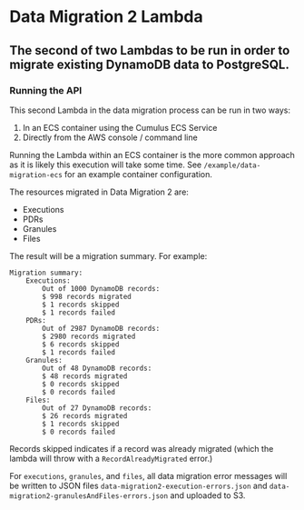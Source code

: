 # Data Migration 2 Lambda

## The second of two Lambdas to be run in order to migrate existing DynamoDB data to PostgreSQL.

### Running the API
This second Lambda in the data migration process can be run in two ways:

1. In an ECS container using the Cumulus ECS Service
2. Directly from the AWS console / command line

Running the Lambda within an ECS container is the more common approach as it is likely this execution will take some time. See `/example/data-migration-ecs` for an example container configuration.

The resources migrated in Data Migration 2 are:

- Executions
- PDRs
- Granules
- Files

The result will be a migration summary. For example:

```
Migration summary:
    Executions:
        Out of 1000 DynamoDB records:
        $ 998 records migrated
        $ 1 records skipped
        $ 1 records failed
    PDRs:
        Out of 2987 DynamoDB records:
        $ 2980 records migrated
        $ 6 records skipped
        $ 1 records failed
    Granules:
        Out of 48 DynamoDB records:
        $ 48 records migrated
        $ 0 records skipped
        $ 0 records failed
    Files:
        Out of 27 DynamoDB records:
        $ 26 records migrated
        $ 1 records skipped
        $ 0 records failed
```

Records skipped indicates if a record was already migrated (which the lambda will throw with a `RecordAlreadyMigrated` error.)

For `executions`, `granules`, and `files`, all data migration error messages will be written to JSON files `data-migration2-execution-errors.json` and `data-migration2-granulesAndFiles-errors.json` and uploaded to S3.
